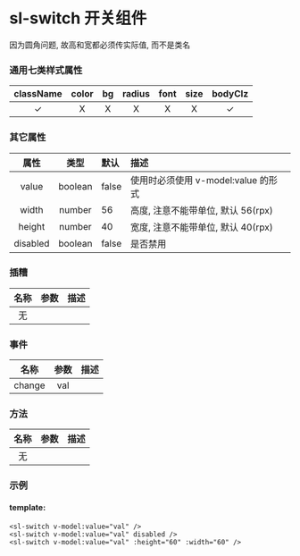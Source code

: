 # sl-switch 开关组件

因为圆角问题, 故高和宽都必须传实际值, 而不是类名

### 通用七类样式属性

| className | color |  bg   | radius | font  | size  | bodyClz  |
| :-------: | :---: | :---: | :----: | :---: | :---: | :------: |
| &#10003;  | &Chi; | &Chi; | &Chi;  | &Chi; | &Chi; | &#10003; |

### 其它属性

|   属性   |  类型   | 默认  | 描述                                |
| :------: | :-----: | :---- | :---------------------------------- |
|  value   | boolean | false | 使用时必须使用 v-model:value 的形式 |
|  width   | number  | 56    | 高度, 注意不能带单位, 默认 56(rpx)  |
|  height  | number  | 40    | 宽度, 注意不能带单位, 默认 40(rpx)  |
| disabled | boolean | false | 是否禁用                            |

### 插糟

| 名称 | 参数 | 描述 |
| :--: | :--: | ---- |
|  无  |      |      |

### 事件

|  名称  | 参数 | 描述 |
| :----: | :--: | ---- |
| change | val  |      |

### 方法

| 名称 | 参数 | 描述 |
| :--: | :--: | ---- |
|  无  |      |      |

### 示例

#### template:

```
<sl-switch v-model:value="val" />
<sl-switch v-model:value="val" disabled />
<sl-switch v-model:value="val" :height="60" :width="60" />
```
